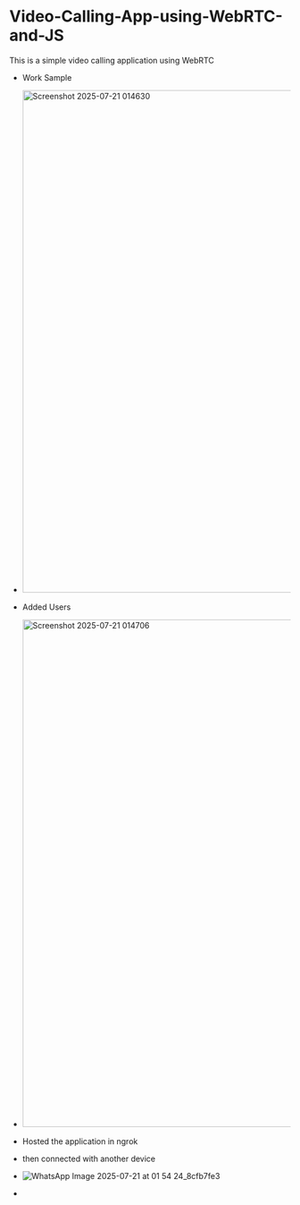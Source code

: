 # Video-Calling-App-using-WebRTC-and-JS
This is a simple video calling application using WebRTC 

- Work Sample
- <img width="1919" height="898" alt="Screenshot 2025-07-21 014630" src="https://github.com/user-attachments/assets/d915c1f0-6c6c-4fc0-afa8-5ce5ea03be8c" />

- Added Users

- <img width="1919" height="907" alt="Screenshot 2025-07-21 014706" src="https://github.com/user-attachments/assets/751fc55c-1f6e-4a0f-bf52-f6a4bd0e76d2" />

- Hosted the application in ngrok
- then connected with another device
- ![WhatsApp Image 2025-07-21 at 01 54 24_8cfb7fe3](https://github.com/user-attachments/assets/bd52d46d-b3c2-411e-812a-b2352af2c91b)
- 

